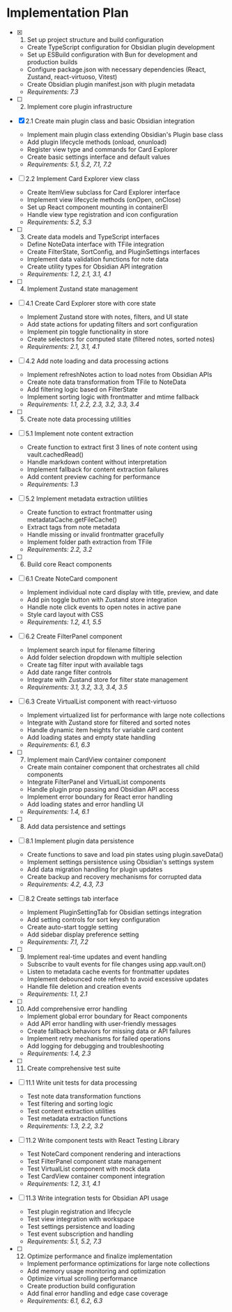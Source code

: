 # Implementation Plan

- [x] 1. Set up project structure and build configuration
  - Create TypeScript configuration for Obsidian plugin development
  - Set up ESBuild configuration with Bun for development and production builds
  - Configure package.json with necessary dependencies (React, Zustand, react-virtuoso, Vitest)
  - Create Obsidian plugin manifest.json with plugin metadata
  - _Requirements: 7.3_

- [ ] 2. Implement core plugin infrastructure
- [x] 2.1 Create main plugin class and basic Obsidian integration
  - Implement main plugin class extending Obsidian's Plugin base class
  - Add plugin lifecycle methods (onload, onunload)
  - Register view type and commands for Card Explorer
  - Create basic settings interface and default values
  - _Requirements: 5.1, 5.2, 7.1, 7.2_

- [ ] 2.2 Implement Card Explorer view class
  - Create ItemView subclass for Card Explorer interface
  - Implement view lifecycle methods (onOpen, onClose)
  - Set up React component mounting in containerEl
  - Handle view type registration and icon configuration
  - _Requirements: 5.2, 5.3_

- [ ] 3. Create data models and TypeScript interfaces
  - Define NoteData interface with TFile integration
  - Create FilterState, SortConfig, and PluginSettings interfaces
  - Implement data validation functions for note data
  - Create utility types for Obsidian API integration
  - _Requirements: 1.2, 2.1, 3.1, 4.1_

- [ ] 4. Implement Zustand state management
- [ ] 4.1 Create Card Explorer store with core state
  - Implement Zustand store with notes, filters, and UI state
  - Add state actions for updating filters and sort configuration
  - Implement pin toggle functionality in store
  - Create selectors for computed state (filtered notes, sorted notes)
  - _Requirements: 2.1, 3.1, 4.1_

- [ ] 4.2 Add note loading and data processing actions
  - Implement refreshNotes action to load notes from Obsidian APIs
  - Create note data transformation from TFile to NoteData
  - Add filtering logic based on FilterState
  - Implement sorting logic with frontmatter and mtime fallback
  - _Requirements: 1.1, 2.2, 2.3, 3.2, 3.3, 3.4_

- [ ] 5. Create note data processing utilities
- [ ] 5.1 Implement note content extraction
  - Create function to extract first 3 lines of note content using vault.cachedRead()
  - Handle markdown content without interpretation
  - Implement fallback for content extraction failures
  - Add content preview caching for performance
  - _Requirements: 1.3_

- [ ] 5.2 Implement metadata extraction utilities
  - Create function to extract frontmatter using metadataCache.getFileCache()
  - Extract tags from note metadata
  - Handle missing or invalid frontmatter gracefully
  - Implement folder path extraction from TFile
  - _Requirements: 2.2, 3.2_

- [ ] 6. Build core React components
- [ ] 6.1 Create NoteCard component
  - Implement individual note card display with title, preview, and date
  - Add pin toggle button with Zustand store integration
  - Handle note click events to open notes in active pane
  - Style card layout with CSS
  - _Requirements: 1.2, 4.1, 5.5_

- [ ] 6.2 Create FilterPanel component
  - Implement search input for filename filtering
  - Add folder selection dropdown with multiple selection
  - Create tag filter input with available tags
  - Add date range filter controls
  - Integrate with Zustand store for filter state management
  - _Requirements: 3.1, 3.2, 3.3, 3.4, 3.5_

- [ ] 6.3 Create VirtualList component with react-virtuoso
  - Implement virtualized list for performance with large note collections
  - Integrate with Zustand store for filtered and sorted notes
  - Handle dynamic item heights for variable card content
  - Add loading states and empty state handling
  - _Requirements: 6.1, 6.3_

- [ ] 7. Implement main CardView container component
  - Create main container component that orchestrates all child components
  - Integrate FilterPanel and VirtualList components
  - Handle plugin prop passing and Obsidian API access
  - Implement error boundary for React error handling
  - Add loading states and error handling UI
  - _Requirements: 1.4, 6.1_

- [ ] 8. Add data persistence and settings
- [ ] 8.1 Implement plugin data persistence
  - Create functions to save and load pin states using plugin.saveData()
  - Implement settings persistence using Obsidian's settings system
  - Add data migration handling for plugin updates
  - Create backup and recovery mechanisms for corrupted data
  - _Requirements: 4.2, 4.3, 7.3_

- [ ] 8.2 Create settings tab interface
  - Implement PluginSettingTab for Obsidian settings integration
  - Add setting controls for sort key configuration
  - Create auto-start toggle setting
  - Add sidebar display preference setting
  - _Requirements: 7.1, 7.2_

- [ ] 9. Implement real-time updates and event handling
  - Subscribe to vault events for file changes using app.vault.on()
  - Listen to metadata cache events for frontmatter updates
  - Implement debounced note refresh to avoid excessive updates
  - Handle file deletion and creation events
  - _Requirements: 1.1, 2.1_

- [ ] 10. Add comprehensive error handling
  - Implement global error boundary for React components
  - Add API error handling with user-friendly messages
  - Create fallback behaviors for missing data or API failures
  - Implement retry mechanisms for failed operations
  - Add logging for debugging and troubleshooting
  - _Requirements: 1.4, 2.3_

- [ ] 11. Create comprehensive test suite
- [ ] 11.1 Write unit tests for data processing
  - Test note data transformation functions
  - Test filtering and sorting logic
  - Test content extraction utilities
  - Test metadata extraction functions
  - _Requirements: 1.3, 2.2, 3.2_

- [ ] 11.2 Write component tests with React Testing Library
  - Test NoteCard component rendering and interactions
  - Test FilterPanel component state management
  - Test VirtualList component with mock data
  - Test CardView container component integration
  - _Requirements: 1.2, 3.1, 4.1_

- [ ] 11.3 Write integration tests for Obsidian API usage
  - Test plugin registration and lifecycle
  - Test view integration with workspace
  - Test settings persistence and loading
  - Test event subscription and handling
  - _Requirements: 5.1, 5.2, 7.3_

- [ ] 12. Optimize performance and finalize implementation
  - Implement performance optimizations for large note collections
  - Add memory usage monitoring and optimization
  - Optimize virtual scrolling performance
  - Create production build configuration
  - Add final error handling and edge case coverage
  - _Requirements: 6.1, 6.2, 6.3_